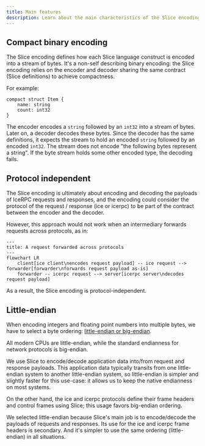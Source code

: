 ```yaml
---
title: Main features
description: Learn about the main characteristics of the Slice encoding.
---
```


## Compact binary encoding

The Slice encoding defines how each Slice language construct is encoded into a stream of bytes. It's a non-self
describing binary encoding: the Slice encoding relies on the encoder and decoder sharing the same contract (Slice
definitions) to achieve compactness.

For example:

```slice
compact struct Item {
    name: string
    count: int32
}
```

The encoder encodes a `string` followed by an `int32` into a stream of bytes. Later on, a decoder decodes these bytes.
Since the decoder has the same definitions, it expects the stream to hold an encoded `string` followed by an
encoded `int32`. The stream does not encode "the following bytes represent a string". If the byte stream holds some
other encoded type, the decoding fails.

## Protocol independent

The Slice encoding is ultimately about encoding and decoding the payloads of IceRPC requests and responses, and the
encoding could consider the protocol of the request / response (ice or icerpc) to be part of the contract between the
encoder and the decoder.

However, this approach would not work when an intermediary forwards requests across protocols, as in:

```mermaid
---
title: A request forwarded across protocols
---
flowchart LR
    client[ice client\nencodes request payload] -- ice request --> forwarder[forwarder\nforwards request payload as-is]
    forwarder -- icerpc request --> server[icerpc server\ndecodes request payload]
```

As a result, the Slice encoding is protocol-independent.

## Little-endian

When encoding integers and floating point numbers into multiple bytes, we have to select a byte ordering:
[little-endian or big-endian](https://en.wikipedia.org/wiki/Endianness).

All modern CPUs are little-endian, while the standard endianness for network protocols is big-endian.

We use Slice to encode/decode application data into/from request and response payloads. This application data typically
transits from one little-endian system to another little-endian system, so little-endian is simpler and slightly faster
for this use-case: it allows us to keep the native endianness on most systems.

On the other hand, the ice and icerpc protocols define their frame headers and control frames using Slice; this usage
favors big-endian ordering.

We selected little-endian because Slice's main job is to encode/decode the payloads of requests and responses. Its use
for the ice and icerpc frame headers is secondary. And it's simpler to use the same ordering (little-endian) in all
situations.

